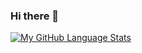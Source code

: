 ### Hi there 👋

[![My GitHub Language Stats](https://github-readme-stats.vercel.app/api/top-langs/?username=jasongaylord&langs_count=5&theme=tokyonight)]()

<!--
**ClearlyKyle/ClearlyKyle** is a ✨ _special_ ✨ repository because its `README.md` (this file) appears on your GitHub profile.

Here are some ideas to get you started:

- 🔭 I’m currently working on ...
- 🌱 I’m currently learning ...
- 👯 I’m looking to collaborate on ...
- 🤔 I’m looking for help with ...
- 💬 Ask me about ...
- 📫 How to reach me: ...
- 😄 Pronouns: ...
- ⚡ Fun fact: ...
-->
